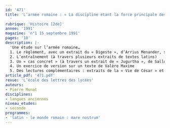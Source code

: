 ```yaml
---
id: '471'
title: 'L’armée romaine : « La discipline étant la force principale des armées… »
  '
rubrique: 'Histoire [2de]'
annee: '1991'
magazine: 'n°1 15 septembre 1991'
pages: '10'
description: |-
  'Une étude sur l’armée romaine…
  1. Le règlement, avec un extrait du « Digeste », d’Arrius Menander, sur le règlement des armées romaines
  2. L’entraînement (à travers plusieurs extraits de textes latins)
  3. Un « cas concret » (à travers un extrait de « Jugurtha », de Salluste)
  4. Un exercice de version sur un texte de Valère Maxime
  5. Des lectures complémentaires : extraits de la « Vie de César » et de la « Vie d’Auguste », de Suétone'
article_pdf: '471.pdf'
revue: 'L’école des lettres des lycées'
auteurs:
- Pierre Monat
disciplines:
- langues anciennes
niveau_etudes:
- seconde
programmes:
- 'latin - le monde romain : mare nostrum'
---
```

